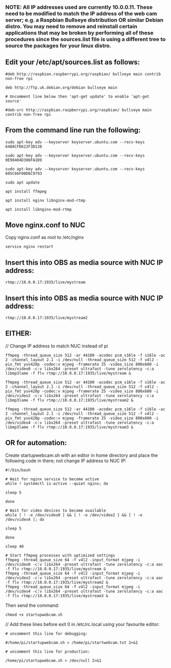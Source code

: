 ###  NOTE: All IP addresses used are currently 10.0.0.11.  These need to be modified to match the IP address of the web cam server; e.g. a Raspbian Bullseye distribution OR similar Debian distro.  You may need to remove and reinstall certain applications that may be broken by performing all of these procedures since the sources.list file is using a different tree to source the packages for your linux distro. 

## Edit your /etc/apt/sources.list as follows:

```
#deb http://raspbian.raspberrypi.org/raspbian/ bullseye main contrib non-free rpi

deb http://ftp.uk.debian.org/debian bullseye main

# Uncomment line below then 'apt-get update' to enable 'apt-get source'

#deb-src http://raspbian.raspberrypi.org/raspbian/ bullseye main contrib non-free rpi
```

## From the command line run the following:

```
sudo apt-key adv --keyserver keyserver.ubuntu.com --recv-keys 648ACFD622F3D138

sudo apt-key adv --keyserver keyserver.ubuntu.com --recv-keys 0E98404D386FA1D9

sudo apt-key adv --keyserver keyserver.ubuntu.com --recv-keys 605C66F00D6C9793

sudo apt update

apt install ffmpeg

apt install nginx libnginx-mod-rtmp

apt install libnginx-mod-rtmp
```

## Move nginx.conf to NUC
Copy nginx.conf as root to /etc/nginx

```service nginx restart```

## Insert this into OBS as media source with NUC IP address:
```rtmp://10.0.0.17:1935/live/mystream```

## Insert this into OBS as media source with NUC IP address:
```rtmp://10.0.0.17:1935/live/mystream2```


## EITHER:
// Change IP address to match NUC instead of pi
```
ffmpeg -thread_queue_size 512 -ar 44100 -acodec pcm_s16le -f s16le -ac 2 -channel_layout 2.1 -i /dev/null -thread_queue_size 512 -f v4l2 -pix_fmt yuv420p -codec:v mjpeg -framerate 25 -video_size 800x600 -i /dev/video0 -c:v libx264 -preset ultrafast -tune zerolatency -c:a libmp3lame -f flv rtmp://10.0.0.17:1935/live/mystream &
```
```
ffmpeg -thread_queue_size 512 -ar 44100 -acodec pcm_s16le -f s16le -ac 2 -channel_layout 2.1 -i /dev/null -thread_queue_size 512 -f v4l2 -pix_fmt yuv420p -codec:v mjpeg -framerate 25 -video_size 800x600 -i /dev/video2 -c:v libx264 -preset ultrafast -tune zerolatency -c:a libmp3lame -f flv rtmp://10.0.0.17:1935/live/mystream2 &
```
```
ffmpeg -thread_queue_size 512 -ar 44100 -acodec pcm_s16le -f s16le -ac 2 -channel_layout 2.1 -i /dev/null -thread_queue_size 512 -f v4l2 -pix_fmt yuv420p -codec:v mjpeg -framerate 25 -video_size 800x600 -i /dev/video4 -c:v libx264 -preset ultrafast -tune zerolatency -c:a libmp3lame -f flv rtmp://10.0.0.17:1935/live/mystream3 &
```
## OR for automation:
Create startupwebcam.sh with an editor in home directory and place the following code in there; not change IP address to NUC IP:
```
#!/bin/bash

# Wait for nginx service to become active
while ! systemctl is-active --quiet nginx; do

sleep 5

done

# Wait for video devices to become available
while [ ! -e /dev/video0 ] && [ ! -e /dev/video2 ] && [ ! -e /dev/video4 ]; do

sleep 5

done

sleep 40

# Start ffmpeg processes with optimized settings
ffmpeg -thread_queue_size 64 -f v4l2 -input_format mjpeg -i /dev/video0 -c:v libx264 -preset ultrafast -tune zerolatency -c:a aac -f flv rtmp://10.0.0.17:1935/live/mystream &
ffmpeg -thread_queue_size 64 -f v4l2 -input_format mjpeg -i /dev/video2 -c:v libx264 -preset ultrafast -tune zerolatency -c:a aac -f flv rtmp://10.0.0.17:1935/live/mystream2 &
ffmpeg -thread_queue_size 64 -f v4l2 -input_format mjpeg -i /dev/video4 -c:v libx264 -preset ultrafast -tune zerolatency -c:a aac -f flv rtmp://10.0.0.17:1935/live/mystream3 &
```
Then send the command:

```chmod +x startupwebcam.sh```

// Add these lines before exit 0 in /etc/rc.local using your favourite editor:
```
# uncomment this line for debugging:

#/home/pi/startupwebcam.sh > /home/pi/startwebcam.txt 2>&1

# uncomment this line for production:

/home/pi/startupwebcam.sh > /dev/null 2>&1
```
